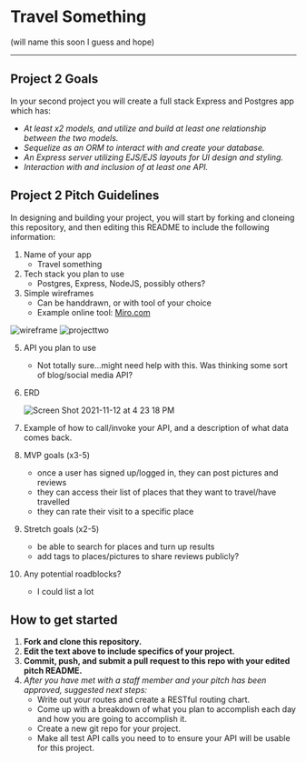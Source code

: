 # Travel Something
(will name this soon I guess and hope)

---
## Project 2 Goals

In your second project you will create a full stack Express and Postgres app which has:
- *At least x2 models, and utilize and build at least one relationship between the two models.*
- *Sequelize as an ORM to interact with and create your database.*
- *An Express server utilizing EJS/EJS layouts for UI design and styling.*
- *Interaction with and inclusion of at least one API.*

## Project 2 Pitch Guidelines

In designing and building your project, you will start by forking and cloneing this repository, and then editing this README to include the following information: 
1. Name of your app
     * Travel something
2. Tech stack you plan to use
     * Postgres, Express, NodeJS, possibly others?
3. Simple wireframes
     * Can be handdrawn, or with tool of your choice
     * Example online tool: [Miro.com](https://miro.com/)

![wireframe](https://user-images.githubusercontent.com/92114356/141532125-853cfae3-601d-4e7d-8083-b3fbef7de587.png)
![projecttwo](https://user-images.githubusercontent.com/92114356/141532142-74593c9b-4d8c-471c-8439-d0e1f0eb980a.png)


5. API you plan to use
     * Not totally sure...might need help with this. Was thinking some sort of blog/social media API?

6. ERD


     ![Screen Shot 2021-11-12 at 4 23 18 PM](https://user-images.githubusercontent.com/92114356/141536213-5d9f4ab8-3dc5-4420-9c6f-91201227e8e7.png)

7. Example of how to call/invoke your API, and a description of what data comes back. 

8. MVP goals (x3-5)
     * once a user has signed up/logged in, they can post pictures and reviews
     * they can access their list of places that they want to travel/have travelled
     * they can rate their visit to a specific place
9. Stretch goals (x2-5)
     * be able to search for places and turn up results
     * add tags to places/pictures to share reviews publicly?

10. Any potential roadblocks?
     * I could list a lot

## How to get started
1. **Fork and clone this repository.**
2. **Edit the text above to include specifics of your project.**
3. **Commit, push, and submit a pull request to this repo with your edited pitch README.**
4. *After you have met with a staff member and your pitch has been approved, suggested next steps:*
      * Write out your routes and create a RESTful routing chart.
      * Come up with a breakdown of what you plan to accomplish each day and how you are going to accomplish it.
      * Create a new git repo for your project. 
      * Make all test API calls you need to to ensure your API will be usable for this project. 
      




